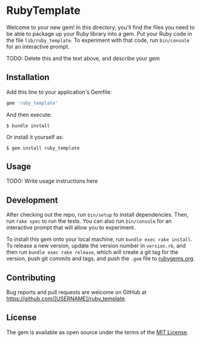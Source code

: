 # RubyTemplate

Welcome to your new gem! In this directory, you'll find the files you need to be able to package up your Ruby library into a gem. Put your Ruby code in the file `lib/ruby_template`. To experiment with that code, run `bin/console` for an interactive prompt.

TODO: Delete this and the text above, and describe your gem

## Installation

Add this line to your application's Gemfile:

```ruby
gem 'ruby_template'
```

And then execute:

    $ bundle install

Or install it yourself as:

    $ gem install ruby_template

## Usage

TODO: Write usage instructions here

## Development

After checking out the repo, run `bin/setup` to install dependencies. Then, run `rake spec` to run the tests. You can also run `bin/console` for an interactive prompt that will allow you to experiment.

To install this gem onto your local machine, run `bundle exec rake install`. To release a new version, update the version number in `version.rb`, and then run `bundle exec rake release`, which will create a git tag for the version, push git commits and tags, and push the `.gem` file to [rubygems.org](https://rubygems.org).

## Contributing

Bug reports and pull requests are welcome on GitHub at https://github.com/[USERNAME]/ruby_template.


## License

The gem is available as open source under the terms of the [MIT License](https://opensource.org/licenses/MIT).
